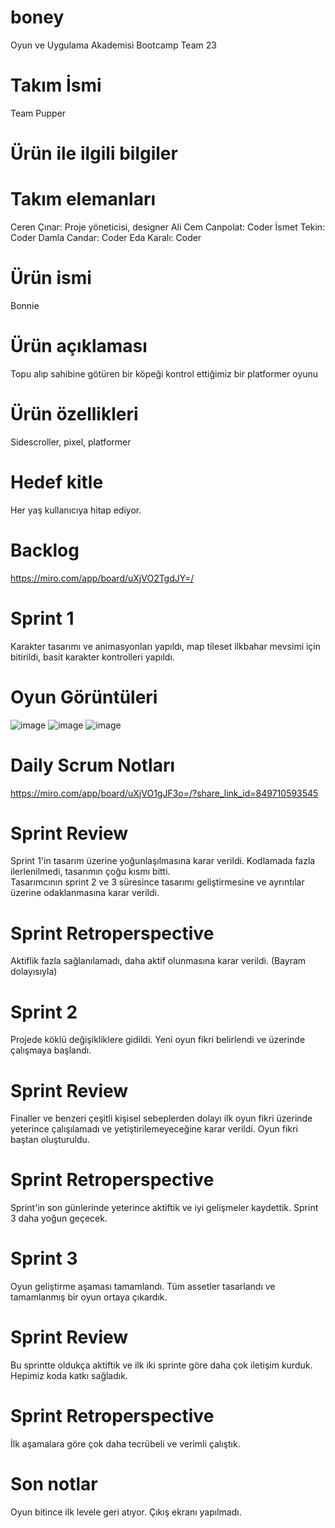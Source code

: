 # boney
Oyun ve Uygulama Akademisi Bootcamp Team 23
# Takım İsmi
Team Pupper
# Ürün ile ilgili bilgiler
# Takım elemanları
Ceren Çınar: Proje yöneticisi, designer
Ali Cem Canpolat: Coder
İsmet Tekin: Coder
Damla Candar: Coder
Eda Karalı: Coder
# Ürün ismi
Bonnie
# Ürün açıklaması
Topu alıp sahibine götüren bir köpeği kontrol ettiğimiz bir platformer oyunu
# Ürün özellikleri
Sidescroller, pixel, platformer
# Hedef kitle
Her yaş kullanıcıya hitap ediyor.
# Backlog
https://miro.com/app/board/uXjVO2TgdJY=/
# Sprint 1
Karakter tasarımı ve animasyonları yapıldı, map tileset ilkbahar mevsimi için bitirildi, basit karakter kontrolleri yapıldı.  
# Oyun Görüntüleri
![image](https://user-images.githubusercontent.com/95138463/172247101-c11260a6-2b7f-4d10-be11-d008f01767c4.png)
![image](https://user-images.githubusercontent.com/95138463/172247296-9aefd058-2bf5-4118-a476-96b8a8f4a3a7.png)
![image](https://user-images.githubusercontent.com/95138463/172247390-392b4e4b-3aa7-4e94-9cae-8f56565e1994.png)
# Daily Scrum Notları
https://miro.com/app/board/uXjVO1gJF3o=/?share_link_id=849710593545
# Sprint Review
Sprint 1'in tasarım üzerine yoğunlaşılmasına karar verildi. Kodlamada fazla ilerlenilmedi, tasarımın çoğu kısmı bitti.  
Tasarımcının sprint 2 ve 3 süresince tasarımı geliştirmesine ve ayrıntılar üzerine odaklanmasına karar verildi.
# Sprint Retroperspective
Aktiflik fazla sağlanılamadı, daha aktif olunmasına karar verildi. (Bayram dolayısıyla)
# Sprint 2
Projede köklü değişikliklere gidildi. Yeni oyun fikri belirlendi ve üzerinde çalışmaya başlandı.
# Sprint Review 
Finaller ve benzeri çeşitli kişisel sebeplerden dolayı ilk oyun fikri üzerinde yeterince çalışılamadı ve yetiştirilemeyeceğine karar verildi. Oyun fikri baştan oluşturuldu.
# Sprint Retroperspective
Sprint'in son günlerinde yeterince aktiftik ve iyi gelişmeler kaydettik. Sprint 3 daha yoğun geçecek.
# Sprint 3
Oyun geliştirme aşaması tamamlandı. Tüm assetler tasarlandı ve tamamlanmış bir oyun ortaya çıkardık.
# Sprint Review 
Bu sprintte oldukça aktiftik ve ilk iki sprinte göre daha çok iletişim kurduk. Hepimiz koda katkı sağladık. 
# Sprint Retroperspective
İlk aşamalara göre çok daha tecrübeli ve verimli çalıştık.
# Son notlar
Oyun bitince ilk levele geri atıyor. Çıkış ekranı yapılmadı.
